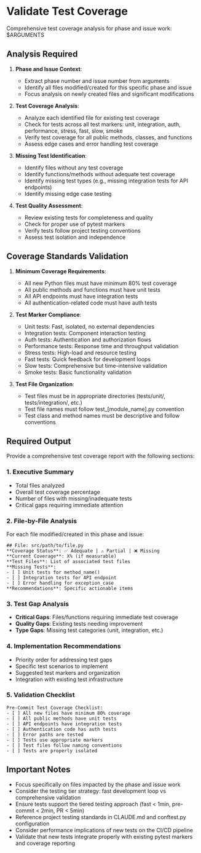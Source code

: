 # Validate Test Coverage

Comprehensive test coverage analysis for phase and issue work: $ARGUMENTS

## Analysis Required

1. **Phase and Issue Context**:
   - Extract phase number and issue number from arguments
   - Identify all files modified/created for this specific phase and issue
   - Focus analysis on newly created files and significant modifications

2. **Test Coverage Analysis**:
   - Analyze each identified file for existing test coverage
   - Check for tests across all test markers: unit, integration, auth, performance, stress, fast, slow, smoke
   - Verify test coverage for all public methods, classes, and functions
   - Assess edge cases and error handling test coverage

3. **Missing Test Identification**:
   - Identify files without any test coverage
   - Identify functions/methods without adequate test coverage
   - Identify missing test types (e.g., missing integration tests for API endpoints)
   - Identify missing edge case testing

4. **Test Quality Assessment**:
   - Review existing tests for completeness and quality
   - Check for proper use of pytest markers
   - Verify tests follow project testing conventions
   - Assess test isolation and independence

## Coverage Standards Validation

1. **Minimum Coverage Requirements**:
   - All new Python files must have minimum 80% test coverage
   - All public methods and functions must have unit tests
   - All API endpoints must have integration tests
   - All authentication-related code must have auth tests

2. **Test Marker Compliance**:
   - Unit tests: Fast, isolated, no external dependencies
   - Integration tests: Component interaction testing
   - Auth tests: Authentication and authorization flows
   - Performance tests: Response time and throughput validation
   - Stress tests: High-load and resource testing
   - Fast tests: Quick feedback for development loops
   - Slow tests: Comprehensive but time-intensive validation
   - Smoke tests: Basic functionality validation

3. **Test File Organization**:
   - Test files must be in appropriate directories (tests/unit/, tests/integration/, etc.)
   - Test file names must follow test_[module_name].py convention
   - Test class and method names must be descriptive and follow conventions

## Required Output

Provide a comprehensive test coverage report with the following sections:

### 1. Executive Summary
- Total files analyzed
- Overall test coverage percentage
- Number of files with missing/inadequate tests
- Critical gaps requiring immediate attention

### 2. File-by-File Analysis
For each file modified/created in this phase and issue:

```
## File: src/path/to/file.py
**Coverage Status**: ✅ Adequate | ⚠️ Partial | ❌ Missing
**Current Coverage**: X% (if measurable)
**Test Files**: List of associated test files
**Missing Tests**:
- [ ] Unit tests for method_name()
- [ ] Integration tests for API endpoint
- [ ] Error handling for exception_case
**Recommendations**: Specific actionable items
```

### 3. Test Gap Analysis
- **Critical Gaps**: Files/functions requiring immediate test coverage
- **Quality Gaps**: Existing tests needing improvement
- **Type Gaps**: Missing test categories (unit, integration, etc.)

### 4. Implementation Recommendations
- Priority order for addressing test gaps
- Specific test scenarios to implement
- Suggested test markers and organization
- Integration with existing test infrastructure

### 5. Validation Checklist
```
Pre-Commit Test Coverage Checklist:
- [ ] All new files have minimum 80% coverage
- [ ] All public methods have unit tests
- [ ] API endpoints have integration tests
- [ ] Authentication code has auth tests
- [ ] Error paths are tested
- [ ] Tests use appropriate markers
- [ ] Test files follow naming conventions
- [ ] Tests are properly isolated
```

## Important Notes

- Focus specifically on files impacted by the phase and issue work
- Consider the testing tier strategy: fast development loop vs comprehensive validation
- Ensure tests support the tiered testing approach (fast < 1min, pre-commit < 2min, PR < 5min)
- Reference project testing standards in CLAUDE.md and conftest.py configuration
- Consider performance implications of new tests on the CI/CD pipeline
- Validate that new tests integrate properly with existing pytest markers and coverage reporting
